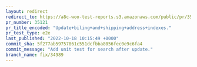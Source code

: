 ```yaml
---
layout: redirect
redirect_to: https://a8c-woo-test-reports.s3.amazonaws.com/public/pr/35121/e2e/index.html
pr_number: 35121
pr_title_encoded: "Update+biling+and+shipping+address+indexes."
pr_test_type: e2e
last_published: "2022-10-18 10:15:49 +0000"
commit_sha: 5f277ab59757861c551dcfbba8056fec0e9c6fa4
commit_message: "Add unit test for search after update."
branch_name: fix/34989
---
```

